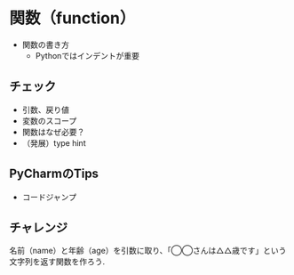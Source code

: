 # 関数（function）
- 関数の書き方
    - Pythonではインデントが重要


## チェック
- 引数、戻り値
- 変数のスコープ
- 関数はなぜ必要？
- （発展）type hint

## PyCharmのTips
- コードジャンプ

## チャレンジ
名前（name）と年齢（age）を引数に取り、「◯◯さんは△△歳です」という文字列を返す関数を作ろう.  

